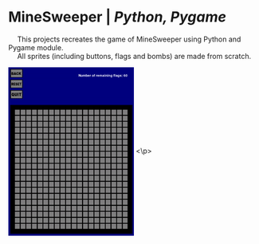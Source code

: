 # MineSweeper | _Python, Pygame_

&emsp; This projects recreates the game of MineSweeper using Python and Pygame module. <br />
&emsp; All sprites (including buttons, flags and bombs) are made from scratch. <br />

<p>
  <img align = "center" src="https://github.com/Razvan48/MineSweeper-in-Python/blob/main/MineSweeperDemo.gif">
<\p>
